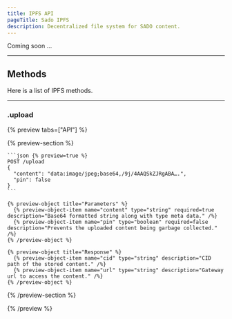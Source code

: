 ```yaml
---
title: IPFS API
pageTitle: Sado IPFS
description: Decentralized file system for SADO content.
---
```


Coming soon ...

---

## Methods

Here is a list of IPFS methods.

---

### .upload

{% preview tabs=["API"] %}

  {% preview-section %}

    ```json {% preview=true %}
    POST /upload
    {
      "content": "data:image/jpeg;base64,/9j/4AAQSkZJRgABA….",
      "pin": false
    }
    ```

    {% preview-object title="Parameters" %}
      {% preview-object-item name="content" type="string" required=true description="Base64 formatted string along with type meta data." /%}
      {% preview-object-item name="pin" type="boolean" required=false description="Prevents the uploaded content being garbage collected." /%}
    {% /preview-object %}

    {% preview-object title="Response" %}
      {% preview-object-item name="cid" type="string" description="CID path of the stored content." /%}
      {% preview-object-item name="url" type="string" description="Gateway url to access the content." /%}
    {% /preview-object %}

  {% /preview-section %}

{% /preview %}

